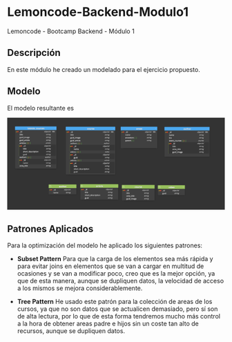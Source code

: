 # Lemoncode-Backend-Modulo1

Lemoncode - Bootcamp Backend - Módulo 1

## **Descripción**

En este módulo he creado un modelado para el ejercicio propuesto.

## **Modelo**

El modelo resultante es

![modelo de la aplicacion](./recursos/modelo.png)

## **Patrones Aplicados**

Para la optimización del modelo he aplicado los siguientes patrones:

 - **Subset Pattern** 
	 Para que la carga de los elementos sea más rápida y para evitar joins en elementos que se van a cargar en multitud de ocasiones y se van a modificar poco, creo que es la mejor opción, ya que de esta manera, aunque se dupliquen datos, la velocidad de acceso a los mismos se mejora considerablemente.
	 
- **Tree Pattern** 
	He usado este patrón para la colección de areas de los cursos, ya que no son datos que se actualicen demasiado, pero sí son de alta lectura, por lo que de esta forma tendremos mucho más control a la hora de obtener areas padre e hijos sin un coste tan alto de recursos, aunque se dupliquen datos. 